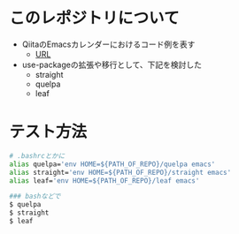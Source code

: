 # このレポジトリについて

- QiitaのEmacsカレンダーにおけるコード例を表す
    - [URL](まだ)
- use-packageの拡張や移行として、下記を検討した
    - straight
    - quelpa
    - leaf

# テスト方法

```bash
# .bashrcとかに
alias quelpa='env HOME=${PATH_OF_REPO}/quelpa emacs'
alias straight='env HOME=${PATH_OF_REPO}/straight emacs'
alias leaf='env HOME=${PATH_OF_REPO}/leaf emacs'
```

``` bash
### bashなどで
$ quelpa
$ straight
$ leaf
```
